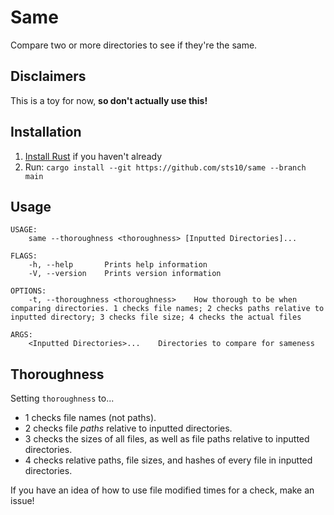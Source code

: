 # Same

Compare two or more directories to see if they're the same.

## Disclaimers

This is a toy for now, **so don't actually use this!**

## Installation

1. [Install Rust](https://www.rust-lang.org/tools/install) if you haven't already
2. Run: `cargo install --git https://github.com/sts10/same --branch main`

## Usage

```
USAGE:
    same --thoroughness <thoroughness> [Inputted Directories]...

FLAGS:
    -h, --help       Prints help information
    -V, --version    Prints version information

OPTIONS:
    -t, --thoroughness <thoroughness>    How thorough to be when comparing directories. 1 checks file names; 2 checks paths relative to inputted directory; 3 checks file size; 4 checks the actual files

ARGS:
    <Inputted Directories>...    Directories to compare for sameness
```

## Thoroughness 

Setting `thoroughness` to...

- 1 checks file names (not paths).
- 2 checks file _paths_ relative to inputted directories.
- 3 checks the sizes of all files, as well as file paths relative to inputted directories.
- 4 checks relative paths, file sizes, and hashes of every file in inputted directories.

If you have an idea of how to use file modified times for a check, make an issue!

<!-- ## Hashing function used -->

<!-- To hash file names, paths, and files, this project uses [BLAKE3](https://github.com/BLAKE3-team/BLAKE3). --> 

<!-- You may also be interested in [the b3sum utility](https://github.com/BLAKE3-team/BLAKE3#the-b3sum-utility). -->
